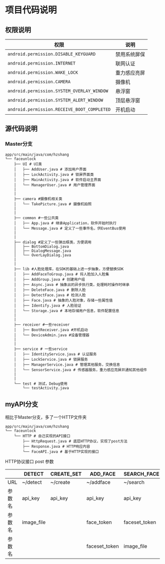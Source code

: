 项目代码说明
==========
## 权限说明

|权限|说明|
|---|----|
|`android.permission.DISABLE_KEYGUARD`|禁用系统屏保|
|`android.permission.INTERNET`|联网认证|
|`android.permission.WAKE_LOCK`|重力感应亮屏|
|`android.permission.CAMERA`|摄像机|
|`android.permission.SYSTEM_OVERLAY_WINDOW`|悬浮窗|
|`android.permission.SYSTEM_ALERT_WINDOW`|顶层悬浮窗|
|`android.permission.RECEIVE_BOOT_COMPLETED`|开机启动|

## 源代码说明
### Master分支

	app/src/main/java/com/hzshang
	└── faceunlock
	    ├── UI # UI类
	    │   ├── AddUser.java # 添加用户界面
	    │   ├── LockActivity.java # 锁屏界面类
	    │   ├── MainActivity.java # 软件启动主界面
	    │   └── ManagerUser.java # 用户管理界面
	    |
	    |
	    ├── camera #摄像机相关类
	    │   └── TakePicture.java # 摄像机拍照
	    |
	    |
	    ├── common #一些公共类
	    │   ├── App.java # 继承Application，软件开始时执行
	    │   └── Message.java # 定义了一些事件名，供EventBus使用
	    |
	    |
	    ├── dialog #定义了一些弹出框类，方便调用
	    │   ├── BottomDialog.java
	    │   ├── DialogMessage.java
	    │   └── OverLayDialog.java
	    |
	    |
	    ├── lib #人脸处理库，在SDK的基础上进一步抽象，方便替换SDK
	    │   ├── AddFaceToGroup.java # 将人脸加入人脸集
	    │   ├── AddGroup.java # 创建用户组
	    │   ├── Async.java # 抽象出的异步执行类，处理耗时操作时继承
	    │   ├── DeleteFace.java # 删除人脸
	    │   ├── DetectFace.java # 检测人脸
	    │   ├── Face.java # 抽象的人脸对象，存储一些属性值
	    │   ├── Identify.java # 人脸验证
	    │   └── Storage.java # 本地存储用户信息，软件配置信息
	    |
	    |
	    ├── receiver #一些receiver
	    │   ├── BootReceiver.java #开机启动
	    │   └── DeviceAdmin.java #设备管理器
	    |
	    |
	    ├── service # 一些service
	    │   ├── IdentityService.java # 认证服务
	    │   ├── LockService.java # 锁屏服务
	    │   ├── ManagerService.java # 管理其他服务，交换信息
	    │   └── SensorService.java # 传感器服务，重力感应亮屏并通知其他组件
	    |
	    |
	    └── test # 测试，Debug使用
	        └── testActivity.java

## myAPI分支

相比于Master分支，多了一个HTTP文件夹
	
	app/src/main/java/com/hzshang
	└── faceunlock
	    └── HTTP # 自己实现的API接口
	        ├── HttpRequest.java # 底层HTTP协议，实现了post方法
	        ├── Response.java # HTTP响应内容
	        └── FaceAPI.java # 基于HTTP实现的接口

HTTP协议接口
post 参数

||DETECT|CREATE_SET|ADD_FACE|SEARCH_FACE|DELETE_FACE
---|-----|---------|----|----|----
|URL|~/detect|~/create|~/addface|~/search|~/removeface
|参数名|api_key|api_key|api_key|api_key|api_key
|参数名|image_file||face_token|faceset_token|face_token
|参数名|||faceset_token|image_file